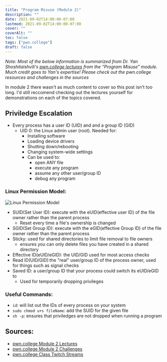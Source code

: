 ```yaml
---
title: "Program Misuse (Module 2)"
description: ""
date: 2021-09-02T14:00:00-07:00
lastmod: 2021-09-02T14:00:00-07:00
cover: ""
coverAlt: ""
toc: false
tags: ["pwn.college"]
draft: false
---
```

<style>
	main {
    margin: 90px auto;
    padding: 0 15px;
    max-width: 70%;
	}
</style>

*Note: Most of the below information is summarized from Dr. Yan Shoshitaishvili's [pwn.college lectures](https://pwn.college/modules/misuse) from the “Program Misuse” module. Much credit goes to Yan's expertise! Please check out the pwn.college resources and challenges in the sources*

In module 2 there wasn't as much content to cover so this post isn't too long. I'd still reccomend checking out the lectures yourself for demonstrations on each of the topics covered.

## Priviledge Escalation
- Every process has a user ID (UID) and and a group ID (GID)
    - UID 0: the Linux admin user (root). Needed for:
        - Installing software
        - Loading device drivers
        - Shutting down/rebooting
        - Changing system-wide settings
        - Can be used to:
            - open ANY file
            - execute any program
            - assume any other user/group ID
            - debug any program

### **Linux Permission Model:**
![Linux Permission Model](../linuxPermissionModel.png)
- SUID(Set User ID): execute with the eUID(effective user ID) of the file owner rather than the parent process
    - Reset every time a file's ownership is changed
- SGID(Set Group ID): execute with the eGID(effective Group ID) of the file owner rather than the parent process
- Sticky: used for shared directories to limit file removal to file owners
    - ensures you can only delete files you have created in a shared directory
- Effective ID(eUID/eGID): the UID/GID used for most access checks
- Read ID(UID/GID):the "real" user/group ID of the process owner, used for things such as signal checks
- Saved ID: a user/group ID that your process could switch its eUID/eGID to
    - Used for temporarily dropping privileges

### Useful Commands:
- `id`: will list out the IDs of every process on your system
- `sudo chmod u+s fileName`: add the SUID for the given file
- `sh -p`: ensures that priviledges are not dropped when running a program

## Sources:
- [pwn.college Module 2 Lectures](https://pwn.college/modules/misuse)
- [pwn.college Module 2 Challenges](https://dojo.pwn.college/challenges/misuse)
- [pwn.college Class Twitch Streams](https://www.twitch.tv/pwncollege)
